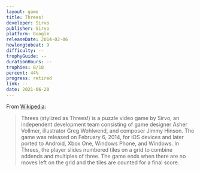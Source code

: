 ```yaml
---
layout: game
title: Threes!
developer: Sirvo
publisher: Sirvo
platform: Google
releaseDate: 2014-02-06
howlongtobeat: 9
difficulty: --
trophyGuide: --
durationHours: --
trophies: 8/18
percent: 44%
progress: retired
link: --
date: 2021-06-20
---
```


From [Wikipedia](https://en.wikipedia.org/wiki/Threes):

> Threes (stylized as Threes!) is a puzzle video game by Sirvo, an independent development team consisting of game designer Asher Vollmer, illustrator Greg Wohlwend, and composer Jimmy Hinson. The game was released on February 6, 2014, for iOS devices and later ported to Android, Xbox One, Windows Phone, and Windows. In Threes, the player slides numbered tiles on a grid to combine addends and multiples of three. The game ends when there are no moves left on the grid and the tiles are counted for a final score.
